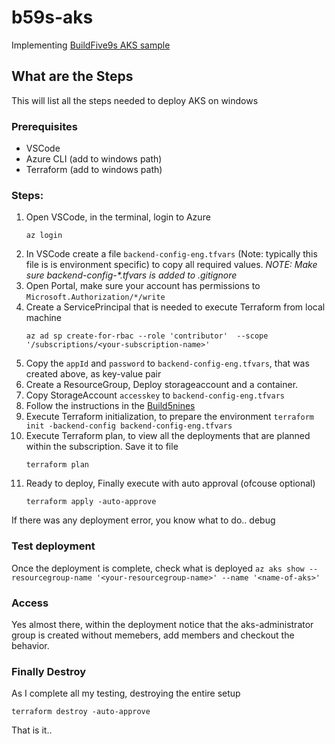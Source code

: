 # b59s-aks
Implementing [BuildFive9s AKS sample](https://build5nines.com/terraform-create-an-aks-cluster/)

## What are the Steps
This will list all the steps needed to deploy AKS on windows

### Prerequisites

- VSCode
- Azure CLI (add to windows path)
- Terraform (add to windows path)

### Steps:

1. Open VSCode, in the terminal, login to Azure
    ```
    az login
    ```
1. In VSCode create a file ```backend-config-eng.tfvars``` (Note: typically this file is is environment specific) to copy all required values.
_NOTE: Make sure backend-config-*.tfvars is added to .gitignore_
1. Open Portal, make sure your account has permissions to ```Microsoft.Authorization/*/write```
1. Create a ServicePrincipal that is needed to execute Terraform from local machine
    ```
    az ad sp create-for-rbac --role 'contributor'  --scope '/subscriptions/<your-subscription-name>'
    ```
1. Copy the ```appId``` and ```password``` to ```backend-config-eng.tfvars```, that was created above, as key-value pair
1. Create a ResourceGroup, Deploy storageaccount and a container. 
1. Copy StorageAccount ```accesskey``` to ```backend-config-eng.tfvars```
1. Follow the instructions in the [Build5nines](https://build5nines.com/terraform-create-an-aks-cluster/)
1. Execute Terraform initialization, to prepare the environment
    ```terraform init -backend-config backend-config-eng.tfvars```
1. Execute Terraform plan, to view all the deployments that are planned within the subscription. Save it to file
    ```
    terraform plan
    ```
1. Ready to deploy, Finally execute with auto approval (ofcouse optional)
    ```
    terraform apply -auto-approve
    ```

If there was any deployment error, you know what to do.. debug 

### Test deployment
Once the deployment is complete, check what is deployed
```az aks show --resourcegroup-name '<your-resourcegroup-name>' --name '<name-of-aks>'```

### Access 
Yes almost there, within the deployment notice that the aks-administrator group is created without memebers, add members and checkout the behavior. 

### Finally Destroy
As I complete all my testing, destroying the entire setup
```
terraform destroy -auto-approve
```

That is it.. 